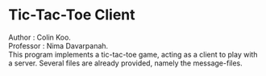 # Tic-Tac-Toe Client
Author : Colin Koo.  
Professor : Nima Davarpanah.   
This program implements a tic-tac-toe game, acting as a client to play with a server.  Several files are already provided,
namely the message-files.
